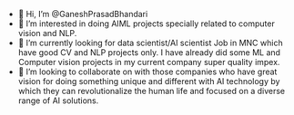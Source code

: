 - 👋 Hi, I’m @GaneshPrasadBhandari
- 👀 I’m interested in doing AIML projects specially related to computer vision and NLP.
- 🌱 I’m currently looking for data scientist/AI scientist Job in MNC which have good CV and NLP projects only. I have already did some ML and Computer vision projects in my current company super quality impex.
- 💞️ I’m looking to collaborate on with those companies who have great vision for doing something unique and different with AI technology by which they can revolutionalize 
the human life and focused on a diverse range of AI solutions.

<!---
GaneshPrasadBhandari/GaneshPrasadBhandari is a ✨ special ✨ repository because its `README.md` (this file) appears on your GitHub profile.
You can click the Preview link to take a look at your changes.
--->
